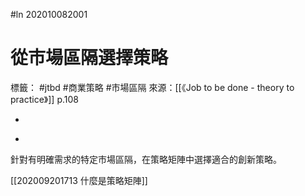 #ln 202010082001
# 從市場區隔選擇策略
標籤： #jtbd #商業策略 #市場區隔 
來源：[[《Job to be done - theory to practice》]] p.108

-

>

-

針對有明確需求的特定市場區隔，在策略矩陣中選擇適合的創新策略。

[[202009201713 什麼是策略矩陣]]